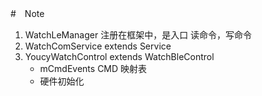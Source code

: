 #　Note
1. WatchLeManager 注册在框架中，是入口
读命令，写命令
2. WatchComService extends Service
3. YoucyWatchControl extends WatchBleControl
    - mCmdEvents CMD 映射表
    - 硬件初始化